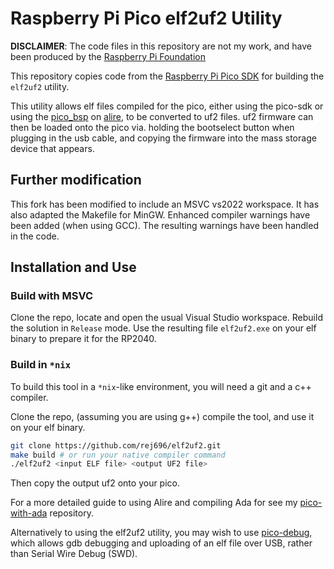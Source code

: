 # Raspberry Pi Pico elf2uf2 Utility

__DISCLAIMER__: The code files in this repository are not my work, and have been
produced by the [Raspberry Pi Foundation](https://github.com/raspberrypi)

This repository copies code from the
[Raspberry Pi Pico SDK](https://github.com/raspberrypi/pico-sdk)
for building the `elf2uf2` utility.

This utility allows elf files compiled for the pico, either using the pico-sdk
or using the [pico_bsp](https://github.com/JeremyGrosser/pico_bsp) on
[alire](https://alire.ada.dev/), to be converted to uf2 files. uf2 firmware can
then be loaded onto the pico via. holding the bootselect button when plugging in
the usb cable, and copying the firmware into the mass storage device that
appears.

## Further modification

This fork has been modified to include an MSVC vs2022 workspace.
It has also adapted the Makefile for MinGW. Enhanced compiler warnings
have been added (when using GCC). The resulting warnings have been handled in the code.

## Installation and Use

### Build with MSVC

Clone the repo, locate and open the usual Visual Studio workspace.
Rebuild the solution in `Release` mode. Use the resulting file `elf2uf2.exe`
on your elf binary to prepare it for the RP2040.

### Build in `*nix`

To build this tool in a `*nix`-like environment, you will need a git and a c++ compiler.

Clone the repo, (assuming you are using g++) compile the tool, and use it on
your elf binary.

```bash
git clone https://github.com/rej696/elf2uf2.git
make build # or run your native compiler command
./elf2uf2 <input ELF file> <output UF2 file>
```

Then copy the output uf2 onto your pico.

For a more detailed guide to using Alire and compiling Ada for see my
[pico-with-ada](https://github.com/rej696/pico-with-ada) repository.

Alternatively to using the elf2uf2 utility, you may wish to use
[pico-debug](https://github.com/majbthrd/pico-debug), which allows gdb debugging
and uploading of an elf file over USB, rather than Serial Wire Debug (SWD).
